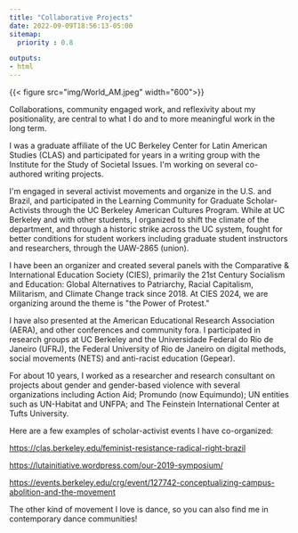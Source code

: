 ```yaml
---
title: "Collaborative Projects"
date: 2022-09-09T18:56:13-05:00
sitemap:
  priority : 0.8

outputs:
- html
---
```


{{< figure src="img/World_AM.jpeg" width="600">}}

Collaborations, community engaged work, and reflexivity about my positionality, are central to what I do and to more meaningful work in the long term. 

I was a graduate affiliate of the UC Berkeley Center for Latin American Studies (CLAS) and participated for years in a writing group with the Institute for the Study of Societal Issues. I'm working on several co-authored writing projects.

I'm engaged in several activist movements and organize in the U.S. and Brazil, and participated in the Learning Community for Graduate Scholar-Activists through the UC Berkeley American Cultures Program. While at UC Berkeley and with other students, I organized to shift the climate of the department, and through a historic strike across the UC system, fought for better conditions for student workers including graduate student instructors and researchers, through the UAW-2865 (union). 

I have been an organizer and created several panels with the Comparative & International Education Society (CIES), primarily the 21st Century Socialism and Education: Global Alternatives to Patriarchy, Racial Capitalism, Militarism, and Climate Change track since 2018. At CIES 2024, we are organizing around the theme is "the Power of Protest."

I have also presented at the American Educational Research Association (AERA), and other conferences and community fora. I participated in research groups at UC Berkeley and the Universidade Federal do Rio de Janeiro (UFRJ), the Federal University of Rio de Janeiro on digital methods, social movements (NETS) and anti-racist education (Gepear).

For about 10 years, I worked as a researcher and research consultant on projects about gender and gender-based violence with several organizations including Action Aid; Promundo (now Equimundo); UN entities such as UN-Habitat and UNFPA; and The Feinstein International Center at Tufts University. 

Here are a few examples of scholar-activist events I have co-organized: 

https://clas.berkeley.edu/feminist-resistance-radical-right-brazil

https://lutainitiative.wordpress.com/our-2019-symposium/

https://events.berkeley.edu/crg/event/127742-conceptualizing-campus-abolition-and-the-movement


The other kind of movement I love is dance, so you can also find me in contemporary dance communities!
